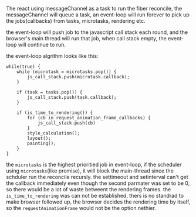 The react using messageChannel as a task to run the fiber reconcile,
the messageChannel will queue a task, an event-loop will run forever to pick up the jobs(callbacks) from tasks, microtasks, rendering etc.

the event-loop will push job to the javascript call stack each round, and the browser's main thread will run that job, when call stack empty, the event-loop will continue to run.

the event-loop algrithm looks like this:
```
while(true) {
	while (microtask = microtasks.pop()) {
		js_call_stack.push(microtask.callback);
	}

	if (task = tasks.pop()) {
		js_call_stack.push(task.callback);
	}

	if (is_time_to_rendering()) {
		for (cb in request_animation_frame_callbacks) {
			js_call_stack.push(cb)
		}
		style_calculation();
		layout();
		painting();
	}
}

```

the `microtasks` is the highest prioritied job in event-loop, if the scheduler using `microtasks`(like promise), it will block the main-thread since the schduler run the reconcile recursly.
the settimeout and setinterval can't get the callback immediately even though the second parmater was set to be 0, so there would be a lot of waste betweent the rendering frames.
the `is_time_to_rendering` was can not be established, thers is no standrad to make browser followed up, the browser decides the rendering time by itself, so the `requestAnimationFrame` would not be the option nethier.

